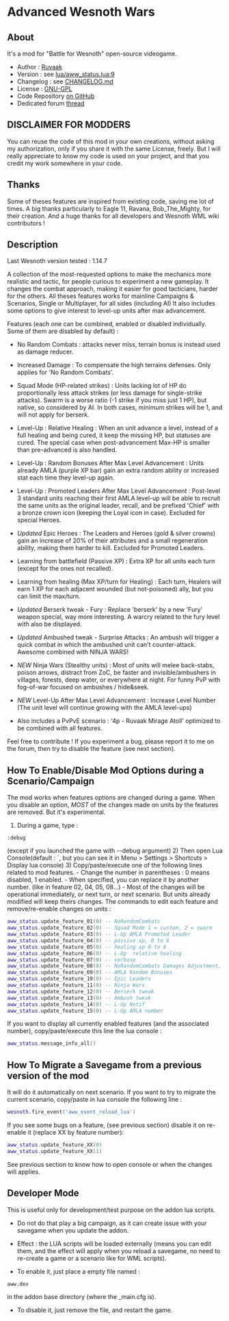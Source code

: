 Advanced Wesnoth Wars
=======================

About
-----------

It's a mod  for "Battle for Wesnoth" open-source videogame.

* Author :  [Ruvaak](http://thomas.bondois.info)
* Version : see [lua/aww_status.lua:9](lua/aww_status.lua)
* Changelog : see [CHANGELOG.md](CHANGELOG.md)
* License : [GNU-GPL](LICENSE.md)
* Code Repository [on GitHub](https://github.com/tbondois/Advance_Wesnoth_Wars)
* Dedicated forum  [thread](https://forums.wesnoth.org/viewtopic.php?f=15&t=49454)


DISCLAIMER FOR MODDERS
----------------------

You can reuse the code of this mod in your own creations, without asking my authorization, only if you share it with the same License, freely.
But I will really appreciate to know my code is used on your project, and that you credit my work somewhere in your code.


Thanks
-----------
Some of theses features are inspired from existing code, saving me lot of times.
A big thanks particularly to Eagle 11, Ravana, Bob_The_Mighty, for their creation.
And a huge thanks for all developers and Wesnoth WML wiki contributors !


Description
-----------

Last Wesnoth version tested : 1.14.7

A collection of the most-requested options to make the mechanics more realistic and tactic, for people curious to experiment a new gameplay.
It changes the combat approach, making it easier for good tacticians, harder for the others.
All theses features works for mainline Campaigns & Scenarios, Single or Multiplayer, for all sides (including AI)
It also includes some options to give interest to level-up units after max advancement.

Features (each one can be combined, enabled or disabled individually. Some of them are disabled by default) :

- No Random Combats : attacks never miss, terrain bonus is instead used as damage reducer.

- Increased Damage : To compensate the high terrains defenses. Only applies for 'No Random Combats'.

- Squad Mode (HP-related strikes) : Units lacking lot of HP do proportionally less attack strikes (or less damage for single-strike attacks). Swarm is a worse ratio (-1 strike if you miss just 1 HP), but native, so considered by AI. In both cases, minimum strikes will be 1, and will not apply for berserk.

- Level-Up : Relative Healing : When an unit advance a level, instead of a full healing and being cured, it keep the missing HP, but statuses are cured. The special case when post-advancement Max-HP is smaller than pre-advanced is also handled.

- Level-Up : Random Bonuses After Max Level Advancement : Units already AMLA (purple XP bar) gain an extra random ability or increased stat each time they level-up again.

- Level-Up : Promoted Leaders After Max Level Advancement : Post-level 3 standard units reaching their first AMLA level-up will be able to recruit the same units as the original leader, recall, and be prefixed 'Chief' with a bronze crown icon (keeping the Loyal icon in case). Excluded for special Heroes.

- *Updated* Epic Heroes : The Leaders and Heroes (gold & silver crowns) gain an increase of 20% of their attributes and a small regeneration ability, making them harder to kill. Excluded for Promoted Leaders.

- Learning from battlefield (Passive XP) : Extra XP for all units each turn (except for the ones not recalled).

- Learning from healing (Max XP/turn for Healing) : Each turn, Healers will earn 1 XP for each adjacent wounded (but not-poisoned) ally, but you can limit the max/turn.

- *Updated* Berserk tweak - Fury : Replace 'berserk' by a new 'Fury' weapon special, way more interesting. A warcry related to the fury level with also be displayed.

- *Updated* Ambushed tweak - Surprise Attacks : An ambush will trigger a quick combat in which the ambushed unit can't counter-attack. Awesome combined with NINJA WARS!

- *NEW* Ninja Wars (Stealthy units) : Most of units will melee back-stabs, poison arrows, distract from ZoC, be faster and invisible/ambushers in villages, forests, deep water, or everywhere at night. For funny PvP with fog-of-war focused on ambushes / hide&seek.

- *NEW* Level-Up After Max Level Advancement : Increase Level Number (The unit level will continue growing with the AMLA level-ups)

- Also includes a PvPvE scenario : '4p - Ruvaak Mirage Atoll' optimized to be combined with all features.

Feel free to contribute !
If you experiment a bug, please report it to me on the forum, then try to disable the feature (see next section).


How To Enable/Disable Mod Options during a Scenario/Campaign
-----------------------------------------------

The mod works when features options are changed during a game.
When you disable an option, *MOST* of the changes made on units by the features are removed. But it's experimental.

1) During a game, type :
```
:debug
``` 
(except if you launched the game with --debug argument)
2) Then open Lua Console(default : `, but you can see it in Menu > Settings > Shortcuts > Display lua console)
3) Copy/paste/execute one of the following lines related to mod features. 
    - Change the number in parentheses : 0 means disabled, 1 enabled.
    - When specified, you can replace it by another number. (like in feature 02, 04, 05, 08...)
    - Most of the changes will be operational immediately, or next turn, or next scenario. But units already modified will keep theirs changes.
The commands to edit each feature and remove/re-enable changes on units :
```lua
aww_status.update_feature_01(0) -- NoRandomCombats
aww_status.update_feature_02(0) -- Squad Mode 1 = custom, 2 = swarm
aww_status.update_feature_03(0) -- L-Up AMLA Promoted Leader
aww_status.update_feature_04(0) -- passive xp, 0 to 6
aww_status.update_feature_05(0) -- healing xp 0 to 6
aww_status.update_feature_06(0) -- L-Up  relative healing
aww_status.update_feature_07(0) -- verbose
aww_status.update_feature_08(0) -- NoRandomCombats Damages Adjustment, to -20 to 40
aww_status.update_feature_09(0) -- AMLA Random Bonuses
aww_status.update_feature_10(0) -- Epic Leaders
aww_status.update_feature_11(0) -- Ninja Wars
aww_status.update_feature_12(0) -- Berserk tweak
aww_status.update_feature_13(0) -- Ambush tweak
aww_status.update_feature_14(0) -- L-Up Notif
aww_status.update_feature_15(0) -- L-Up AMLA number
```
If you want to display all currently enabled features (and the associated number), copy/paste/execute this line the lua console :
```lua
aww_status.message_info_all()
```


How To Migrate a Savegame from a previous version of the mod
-------------------------------

It will do it automatically on next scenario. If you want to try to migrate the current scenario, copy/paste in lua console the following line :
```lua
wesnoth.fire_event('aww_event_reload_lua')
```
If you see some bugs on a feature,  (see previous section) disable it on re-enable it (replace XX by feature number):
```lua
aww_status.update_feature_XX(0)
aww_status.update_feature_XX(1)
```
See previous section to know how to open console or when the changes will applies.



Developer Mode
--------------

This is useful only for development/test purpose on the addon lua scripts. 

- Do not do that play a big campaign, as it can create issue with your savegame when you update the addon.

- Effect : the LUA scripts will be loaded externally (means you can edit them, and the effect will apply when you reload a savegame, no need to re-create a game or a scenario like for WML scripts).

- To enable it, just place a empty file named :
```
aww.dev
```
in the addon base directory (where the _main.cfg is).

- To disable it, just remove the file, and restart the game.

